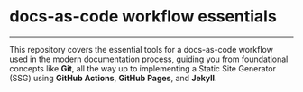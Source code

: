 # docs-as-code workflow essentials
---
This repository covers the essential tools for a docs-as-code workflow used in the modern documentation process, guiding you from foundational concepts like __Git__, all the way up to implementing a Static Site Generator (SSG) using __GitHub Actions__, **GitHub Pages**, and **Jekyll**.
